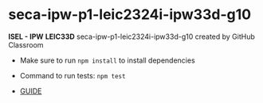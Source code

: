 # seca-ipw-p1-leic2324i-ipw33d-g10
**ISEL - IPW**
**LEIC33D**
seca-ipw-p1-leic2324i-ipw33d-g10 created by GitHub Classroom

- Make sure to run `npm install` to install dependencies
- Command to run tests: `npm test`

- [GUIDE](https://github.com/isel-leic-ipw/2324i-IPW-LEIC31D/wiki/IPW_IP-2324-1-A2)

